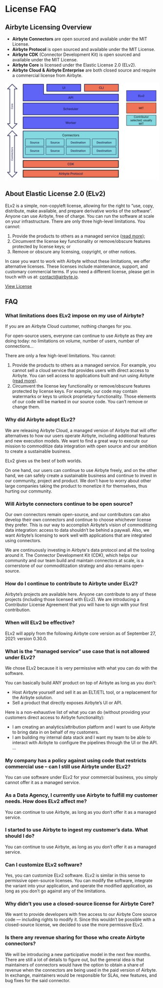 # License FAQ

## Airbyte Licensing Overview
* **Airbyte Connectors** are open sourced and available under the MIT License.
* **Airbyte Protocol** is open sourced and available under the MIT License.
* **Airbyte CDK** (Connector Development Kit) is open sourced and available under the MIT License.
* **Airbyte Core** is licensed under the Elastic License 2.0 (ELv2).
* **Airbyte Cloud & Airbyte Enterprise** are both closed source and require a commercial license from Airbyte.

![Diagram of license structure](../../.gitbook/assets/license_faq_diagram.png)

## About Elastic License 2.0 (ELv2)
ELv2 is a simple, non-copyleft license, allowing for the right to “use, copy, distribute, make available, and prepare derivative works of the software”. Anyone can use Airbyte, free of charge. You can run the software at scale on your infrastructure. There are only three high-level limitations. You cannot:
1. Provide the products to others as a managed service ([read more](./license-faq#what-is-the-managed-service-use-case-that-is-not-allowed-under-elv2));
2. Circumvent the license key functionality or remove/obscure features protected by license keys; or
3. Remove or obscure any licensing, copyright, or other notices.

In case you want to work with Airbyte without these limitations, we offer alternative licenses. These licenses include maintenance, support, and customary commercial terms. If you need a different license, please get in touch with us at: contact@airbyte.io.

[View License](../project-overview/licenses/elv2-license)

## FAQ
### What limitations does ELv2 impose on my use of Airbyte?
If you are an Airbyte Cloud customer, nothing changes for you.

For open-source users, everyone can continue to use Airbyte as they are doing today: no limitations on volume, number of users, number of connections…

There are only a few high-level limitations. You cannot:
1. Provide the products to others as a managed service. For example, you cannot sell a cloud service that provides users with direct access to Airbyte. You can sell access to applications built and run using Airbyte ([read more](./license-faq#what-is-the-managed-service-use-case-that-is-not-allowed-under-elv2)).
2. Circumvent the license key functionality or remove/obscure features protected by license keys. For example, our code may contain watermarks or keys to unlock proprietary functionality. Those elements of our code will be marked in our source code. You can’t remove or change them.

### Why did Airbyte adopt ELv2?
We are releasing Airbyte Cloud, a managed version of Airbyte that will offer alternatives to how our users operate Airbyte, including additional features and new execution models. We want to find a great way to execute our mission to commoditize data integration with open source and our ambition to create a sustainable business.

ELv2 gives us the best of both worlds. 

On one hand, our users can continue to use Airbyte freely, and on the other hand, we can safely create a sustainable business and continue to invest in our community, project and product. We don’t have to worry about other large companies taking the product to monetize it for themselves, thus hurting our community.

### Will Airbyte connectors continue to be open source?
Our own connectors remain open-source, and our contributors can also develop their own connectors and continue to choose whichever license they prefer. This is our way to accomplish Airbyte’s vision of commoditizing data integration: access to data shouldn’t be behind a paywall. Also, we want Airbyte’s licensing to work well with applications that are integrated using connectors.

We are continuously investing in Airbyte's data protocol and all the tooling around it. The Connector Development Kit (CDK), which helps our community and our team build and maintain connectors at scale, is a cornerstone of our commoditization strategy and also remains open-source.

### How do I continue to contribute to Airbyte under ELv2?
Airbyte’s projects are available here. Anyone can contribute to any of these projects (including those licensed with ELv2). We are introducing a Contributor License Agreement that you will have to sign with your first contribution.

### When will ELv2 be effective?
ELv2 will apply from the following Airbyte core version as of September 27, 2021: version 0.30.0.

### What is the “managed service” use case that is not allowed under ELv2?
We chose ELv2 because it is very permissive with what you can do with the software. 

You can basically build ANY product on top of Airbyte as long as you don’t:
* Host Airbyte yourself and sell it as an ELT/ETL tool, or a replacement for the Airbyte solution.
* Sell a product that directly exposes Airbyte’s UI or API.

Here is a non-exhaustive list of what you can do (without providing your customers direct access to Airbyte functionality):
* I am creating an analytics/attribution platform and I want to use Airbyte to bring data in on behalf of my customers.
* I am building my internal data stack and I want my team to be able to interact with Airbyte to configure the pipelines through the UI or the API.
...

### My company has a policy against using code that restricts commercial use – can I still use Airbyte under ELv2?
You can use software under ELv2 for your commercial business, you simply cannot offer it as a managed service. 

### As a Data Agency, I currently use Airbyte to fulfill my customer needs. How does ELv2 affect me?
You can continue to use Airbyte, as long as you don’t offer it as a managed service.

### I started to use Airbyte to ingest my customer’s data. What should I do?
You can continue to use Airbyte, as long as you don’t offer it as a managed service.

### Can I customize ELv2 software?
Yes, you can customize ELv2 software. ELv2 is similar in this sense to permissive open-source licenses. You can modify the software, integrate the variant into your application, and operate the modified application, as long as you don’t go against any of the limitations.

### Why didn’t you use a closed-source license for Airbyte Core?
We want to provide developers with free access to our Airbyte Core source code — including rights to modify it. Since this wouldn’t be possible with a closed-source license, we decided to use the more permissive ELv2.

### Is there any revenue sharing for those who create Airbyte connectors?
We will be introducing a new participative model in the next few months. There are still a lot of details to figure out, but the general idea is that maintainers of connectors would have the option to obtain a share of revenue when the connectors are being used in the paid version of Airbyte. In exchange, maintainers would be responsible for SLAs, new features, and bug fixes for the said connector.

